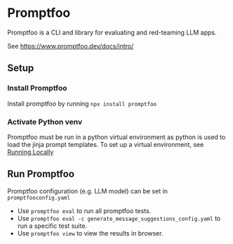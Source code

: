 # Promptfoo

Promptfoo is a CLI and library for evaluating and red-teaming LLM apps.

See https://www.promptfoo.dev/docs/intro/

## Setup

### Install Promptfoo
Install promptfoo by running `npx install promptfoo`

### Activate Python venv
Promptfoo must be run in a python virtual environment as python is used to load the jinja prompt templates.
To set up a virtual environment, see [Running Locally](../README.md)

## Run Promptfoo
Promptfoo configuration (e.g. LLM model) can be set in `promptfooconfig.yaml`

* Use `promptfoo eval` to run all promptfoo tests.
* Use `promptfoo eval -c generate_message_suggestions_config.yaml` to run a specific test suite.
* Use `promptfoo view` to view the results in browser.
